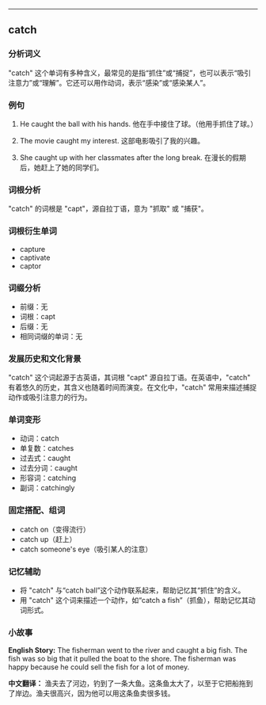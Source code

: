 
---------------
## catch
### 分析词义
"catch" 这个单词有多种含义，最常见的是指“抓住”或“捕捉”，也可以表示“吸引注意力”或“理解”。它还可以用作动词，表示“感染”或“感染某人”。

### 例句
1. He caught the ball with his hands.
   他在手中接住了球。（他用手抓住了球。）

2. The movie caught my interest.
   这部电影吸引了我的兴趣。

3. She caught up with her classmates after the long break.
   在漫长的假期后，她赶上了她的同学们。

### 词根分析
"catch" 的词根是 "capt"，源自拉丁语，意为 "抓取" 或 "捕获"。

### 词根衍生单词
- capture
- captivate
- captor

### 词缀分析
- 前缀：无
- 词根：capt
- 后缀：无
- 相同词缀的单词：无

### 发展历史和文化背景
"catch" 这个词起源于古英语，其词根 "capt" 源自拉丁语。在英语中，"catch" 有着悠久的历史，其含义也随着时间而演变。在文化中，"catch" 常用来描述捕捉动作或吸引注意力的行为。

### 单词变形
- 动词：catch
- 单复数：catches
- 过去式：caught
- 过去分词：caught
- 形容词：catching
- 副词：catchingly

### 固定搭配、组词
- catch on（变得流行）
- catch up（赶上）
- catch someone's eye（吸引某人的注意）

### 记忆辅助
- 将 "catch" 与“catch ball”这个动作联系起来，帮助记忆其“抓住”的含义。
- 用 "catch" 这个词来描述一个动作，如“catch a fish”（抓鱼），帮助记忆其动词形式。

### 小故事
**English Story:**
The fisherman went to the river and caught a big fish. The fish was so big that it pulled the boat to the shore. The fisherman was happy because he could sell the fish for a lot of money.

**中文翻译：**
渔夫去了河边，钓到了一条大鱼。这条鱼太大了，以至于它把船拖到了岸边。渔夫很高兴，因为他可以用这条鱼卖很多钱。

